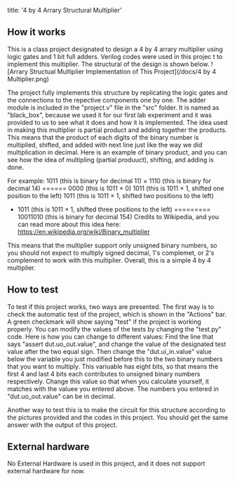 title: '4 by 4 Arrary Structural Multiplier'

## How it works
This is a class project designated to design a 4 by 4 arrary multiplier using logic gates and 1 bit full adders. Verilog codes were used in this projec t to implement this multiplier. The structural of the design is shown below.
![Arrary Structual Multiplier Implementation of This Project](/docs/4 by 4 Multiplier.png)

The project fully implements this structure by replicating the logic gates and the connections to the repective components one by one. The adder module is included in the "project.v" file in the "src" folder. It is named as "black_box", because we used it for our first lab experiment and it was provided to us to see what it does and how it is implemented. The idea used in making this multiplier is partial product and adding together the products. This means that the product of each digits of the binary number is multiplied, shifted, and added with next line just like the way we did multiplication in decimal. Here is an example of binary product, and you can see how the idea of multipling (partial produuct), shifting, and adding is done.

For example:
1011   (this is binary for decimal 11)
     × 1110   (this is binary for decimal 14)
     ======
       0000   (this is 1011 × 0)
      1011    (this is 1011 × 1, shifted one position to the left)
     1011     (this is 1011 × 1, shifted two positions to the left)
  + 1011      (this is 1011 × 1, shifted three positions to the left)
  =========
   10011010   (this is binary for decimal 154)
Credits to Wikipedia, and you can read more about this idea here: https://en.wikipedia.org/wiki/Binary_multiplier

This means that the multiplier support only unsigned binary numbers, so you should not expect to multiply signed decimal, 1's complemet, or 2's complement to work with this multiplier.
Overall, this is a simple 4 by 4 multiplier.

## How to test
To test if this project works, two ways are presented. The first way is to check the automatic test of the project, which is shown in the "Actions" bar. A green checkmark will show saying "test" if the project is working properly. You can modify the values of the tests by changing the "test.py" code. Here is how you can change to different values: Find the line that says "assert dut.uo_out.value", and change the value of the designated test value after the two equal sign. Then change the "dut.ui_in.value" value below the variable you just modified before this to the two binary numbers that you want to multiply. This variuable has eight bits, so that means the first 4 and last 4 bits each contributes to unsigned binary numbers respectively. Change this value so that when you calculate yourself, it matches with the valuee you entered above. The numbers you entered in "dut.uo_out.value" can be in decimal.

Another way to test this is to make the circuit for this structure according to the pictures provided and the codes in this project. You should get the same answer with the output of this project.

## External hardware
No External Hardware is used in this project, and it does not support external hardware for now.
